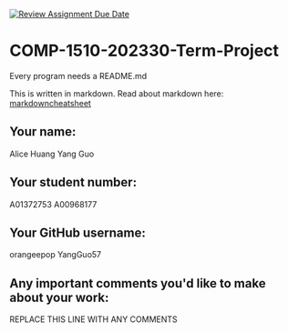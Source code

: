 [![Review Assignment Due Date](https://classroom.github.com/assets/deadline-readme-button-24ddc0f5d75046c5622901739e7c5dd533143b0c8e959d652212380cedb1ea36.svg)](https://classroom.github.com/a/ECKgeadS)
# COMP-1510-202330-Term-Project

Every program needs a README.md

This is written in markdown. Read about markdown here: [markdowncheatsheet](https://www.markdownguide.org/cheat-sheet/)

## Your name:

Alice Huang
Yang Guo

## Your student number:

A01372753
A00968177

## Your GitHub username:

orangeepop
YangGuo57 

## Any important comments you'd like to make about your work:

REPLACE THIS LINE WITH ANY COMMENTS
